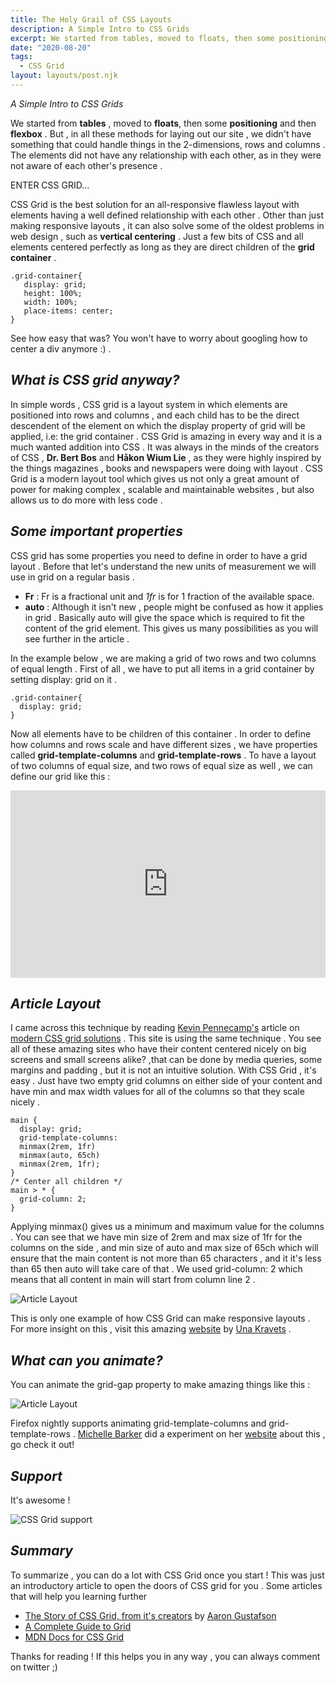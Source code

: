 ```yaml
---
title: The Holy Grail of CSS Layouts
description: A Simple Intro to CSS Grids
excerpt: We started from tables, moved to floats, then some positioning and then flexbox*. But, in all these methods for laying out our site, we didn't have something that could handle things in the 2-dimensions ...
date: "2020-08-20"
tags:
  - CSS Grid
layout: layouts/post.njk
---
```


_A Simple Intro to CSS Grids_

We started from **tables** , moved to **floats**, then some **positioning** and then **flexbox** . But , in all these methods for laying out our site , we didn't have something that could handle things in the 2-dimensions, rows and columns . The elements did not have any relationship with each other, as in they were not aware of each other's presence .

ENTER CSS GRID...

CSS Grid is the best solution for an all-responsive flawless layout with elements having a well defined relationship with each other . Other than just making responsive layouts , it can also solve some of the oldest problems in web design , such as **vertical centering** . Just a few bits of CSS and all elements centered perfectly as long as they are direct children of the **grid container** .

    .grid-container{
       display: grid;
       height: 100%;
       width: 100%;
       place-items: center;
    }

See how easy that was? You won't have to worry about googling how to center a div anymore :) .

## _What is CSS grid anyway?_

In simple words , CSS grid is a layout system in which elements are positioned into rows and columns , and each child has to be the direct descendent of the element on which the display property of grid will be applied, i.e: the grid container .
CSS Grid is amazing in every way and it is a much wanted addition into CSS . It was always in the minds of the creators of CSS , **Dr. Bert Bos** and **Håkon Wium Lie** , as they were highly inspired by the things magazines , books and newspapers were doing with layout . CSS Grid is a modern layout tool which gives us not only a great amount of power for making complex , scalable and maintainable websites , but also allows us to do more with less code .

## _Some important properties_

CSS grid has some properties you need to define in order to have a grid layout .
Before that let's understand the new units of measurement we will use in grid on a regular basis .

- **Fr** : Fr is a fractional unit and _1fr_ is for 1 fraction of the available space.
- **auto** : Although it isn't new , people might be confused as how it applies in grid . Basically auto will give the space which is required to fit the content of the grid element. This gives us many possibilities as you will see further in the article .

In the example below , we are making a grid of two rows and two columns of equal length .
First of all , we have to put all items in a grid container by setting display: grid on it .

    .grid-container{
      display: grid;
    }

Now all elements have to be children of this container . In order to define how columns and rows scale and have different sizes , we have properties called **grid-template-columns** and **grid-template-rows** . To have a layout of two columns of equal size, and two rows of equal size as well , we can define our grid like this :

<iframe height="300" style="width: 100%;" scrolling="no" title="Grid demo" src="https://codepen.io/Rj456/embed/LYNRKYp?default-tab=html%2Cresult" frameborder="no" loading="lazy" allowtransparency="true" allowfullscreen="true">
  See the Pen <a href="https://codepen.io/Rj456/pen/LYNRKYp">
  Grid demo</a> by Rishav (<a href="https://codepen.io/Rj456">@Rj456</a>)
  on <a href="https://codepen.io">CodePen</a>.
</iframe>

## _Article Layout_

I came across this technique by reading [Kevin Pennecamp's](https://twitter.com/vycke_) article on [modern CSS grid solutions](https://vycke.dev/blog/css-layout-patterns/) . This site is using the same technique . You see all of these amazing sites who have their content centered nicely on big screens and small screens alike? ,that can be done by media queries, some margins and padding , but it is not an intuitive solution. With CSS Grid , it's easy . Just have two empty grid columns on either side of your content and have min and max width values for all of the columns so that they scale nicely .

    main {
      display: grid;
      grid-template-columns:
      minmax(2rem, 1fr)
      minmax(auto, 65ch)
      minmax(2rem, 1fr);
    }
    /* Center all children */
    main > * {
      grid-column: 2;
    }

Applying minmax() gives us a minimum and maximum value for the columns . You can see that we have min size of 2rem and max size of 1fr for the columns on the side , and min size of auto and max size of 65ch which will ensure that the main content is not more than 65 characters , and it it's less than 65 then auto will take care of that .
We used grid-column: 2 which means that all content in main will start from column line 2 .

![Article Layout](https://res.cloudinary.com/codepenrishav/image/upload/v1641109319/csskenpai/cssgrid_qhpypt.gif)

This is only one example of how CSS Grid can make responsive layouts . For more insight on this , visit this amazing [website](https://1linelayouts.glitch.me/) by [Una Kravets](https://twitter.com/Una) .

## _What can you animate?_

You can animate the grid-gap property to make amazing things like this :

![Article Layout](https://res.cloudinary.com/codepenrishav/image/upload/v1641109347/csskenpai/cssgridAnimate_lxyrwz.gif)

Firefox nightly supports animating grid-template-columns and grid-template-rows . [Michelle Barker](https://twitter.com/MicheBarks) did a experiment on her [website](https://css-irl.info/animating-css-grid/) about this , go check it out!

## _Support_

It's awesome !

<img src="https://caniuse.bitsofco.de/image/css-grid.png" alt="CSS Grid support"/>

## _Summary_

To summarize , you can do a lot with CSS Grid once you start ! This was just an introductory article to open the doors of CSS grid for you .
Some articles that will help you learning further

- [The Story of CSS Grid, from it's creators](https://alistapart.com/article/the-story-of-css-grid-from-its-creators/#:~:text=Early%20on%2C%20browser%20makers%20wrote,into%20the%20Template%20Layout%20Module.) by [Aaron Gustafson](https://twitter.com/AaronGustafson)
- [A Complete Guide to Grid](https://css-tricks.com/snippets/css/complete-guide-grid/)
- [MDN Docs for CSS Grid](https://developer.mozilla.org/en-US/docs/Web/CSS/CSS_Grid_Layout#:~:text=CSS%20Grid%20Layout%20excels%20at,elements%20into%20columns%20and%20rows.)

Thanks for reading ! If this helps you in any way , you can always comment on twitter ;)
